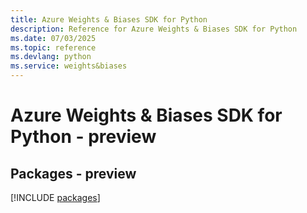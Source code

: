```yaml
---
title: Azure Weights & Biases SDK for Python
description: Reference for Azure Weights & Biases SDK for Python
ms.date: 07/03/2025
ms.topic: reference
ms.devlang: python
ms.service: weights&biases
---
```

# Azure Weights & Biases SDK for Python - preview
## Packages - preview
[!INCLUDE [packages](weights-&-biases-index.md)]